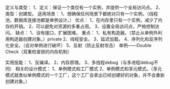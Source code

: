 定义与类型：
	1、定义：保证一个类仅有一个实例，并提供一个全局访问点。
	2、类型：创建型。
适用场景：
	1、想确保任何场景下都绝对只有一个实例。（线程池，数据库连接池都是单例设计。）
优点：
	1、在内存里只有一个实例，减少了内存的开销。
	2、可以避免对资源的多重占用。
	3、设置全局访问点，严格控制访问。
缺点：
	1、没有接口，扩展困难。
重点：
	1、私有构造器。（禁止从单例外利用构造器创建对象。）private
	2、线程安全。
	3、延迟加载。
	4、序列化和反序列化安全。（会对单例进行破坏）
	5、反射（防止反射攻击）
单例——Double Check（双重检查锁的内存机制）

实用技能：
	1、反编译。
	2、内存原理。
	3、多线程debug（与多进程debug不同）
相关的设计模式：
	1、单例模式和工厂模式
2、单例模式和享元模式。（享元模式就类似单例模式的一个工厂，这个工厂会拿出已经创建好的对象，并不会重新创建对象。）